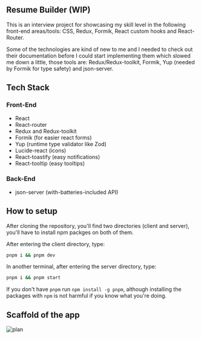 ## Resume Builder (WIP)

This is an interview project for showcasing my skill level in the following
front-end areas/tools: CSS, Redux, Formik, React custom hooks and React-Router.

Some of the technologies are kind of new to me and I needed to check out their
documentation before I could start implementing them which slowed me down a
little, those tools are: Redux/Redux-toolkit, Formik, Yup (needed by Formik for
type safety) and json-server.

## Tech Stack

### Front-End

- React
- React-router
- Redux and Redux-toolkit
- Formik (for easier react forms)
- Yup (runtime type validator like Zod)
- Lucide-react (icons)
- React-toastify (easy notifications)
- React-tooltip (easy tooltips)

### Back-End

- json-server (with-batteries-included API)

## How to setup

After cloning the repository, you'll find two directories (client and server),
you'll have to install npm packges on both of them.

After entering the client directory, type:

```bash
pnpm i && pnpm dev
```

In another terminal, after entering the server directory, type:

```bash
pnpm i && pnpm start
```

If you don't have `pnpm` run `npm install -g pnpm`, although installing the
packages with `npm` is not harmful if you know what you're doing.

## Scaffold of the app

![plan](https://github.com/anasouardini/resumeBuilder/assets/114059811/5c70b410-1469-4d73-8a91-261debfdd5ce)

